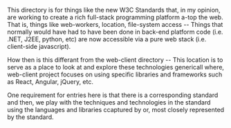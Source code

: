 This directory is for things like the new W3C Standards that, in my opinion, are working to 
create a rich full-stack programming platform a-top the web. That is, things like
web-workers, location, file-system access -- Things that normally would have had
to have been done in back-end platform code (i.e. .NET, J2EE, python, etc) are now
accessible via a pure web stack (i.e. client-side javascript). 

How then is this differant from the web-client directory -- This location is to serve
as a place to look at and explore these technologies genericall where, web-client
project focuses on using specific libraries and frameworks such as React, Angular, 
jQuery, etc.

One requirement for entries here is that there is a corresponding standard and then, 
we play with the techniques and technologies in the standard using the languages and 
libraries ccaptured by or, most closely represented by the standard.
